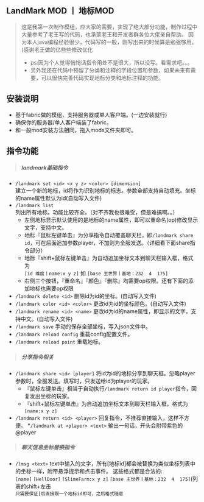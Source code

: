 ## LandMark MOD 丨 地标MOD

>这是我第一次制作模组，应大家的需要，实现了绝大部分功能，制作过程中大量参考了老王写的代码，也承蒙老王和开发者群各位大佬亲自帮助。
因为本人java编程经验很少，代码写的一般，刚写出来的时候算是勉强够用。(感谢老王做的亿些些修改优化
>* ps:因为个人觉得悄悄话指令用处不是很大，所以没写。看需求吧。。。
>* 另外我还在代码中预留了分类和注释的字段位置和参数，如果未来有需要，可以很快完善代码实现地标分类和地标注释的功能。
## 安装说明  
* 基于fabric做的模组，支持服务器或单人客户端。(一边安装就行)  
* 确保你的服务器/单人客户端装了fabric。  
* 和一般mod安装方法相同，拖入mods文件夹即可。  
## 指令功能  
>##### landmark基础指令  
* `/landmark set <id> <x y z> <color> [dimension]`  
建立一个新的地标，id将作为识别地标的标志。参数全部支持自动填充。坐标的name属性默认为id(自动写入文件)
* `/landmark list`  
列出所有地标。功能比较齐全。（对不齐我也很难受，但是难搞啊。。）
  * 左侧地标显示默认使用的是地标的name属性，即可以重命名(op)修改显示文字，支持中文。
  * 地标『鼠标左键单击』为分享指令自动覆盖聊天栏，即`/landmark share id`，可在后面追加参数player，不加则为全服发送。（详细看下面share指令部分）
  * 地标『shift+鼠标左键单击』为自动追加坐标文本到聊天栏输入框，格式为  
  `[id 维度丨name:x y z]` 如 `[base 主世界丨基地：232  4  175]`
  * 右侧三个按钮，『重命名』『颜色』『删除』均需要op权限。还有下面的添加地标也需要op权限
* `/landmark delete <id>`
删除id为id的坐标。(自动写入文件)
* `/landmark color <id> <color>`
更改id为id的坐标颜色。(自动写入文件)
* `/landmark rename <id> <name>`
更改id为id的name属性，即显示的文字，支持中文。(自动写入文件)
* `/landmark save`
手动的保存全部坐标，写入json文件中。
* `/landmark reload config`
重载config配置文件。
* `/landmark reload point`
重载地标。  
>##### 分享指令相关
* `/landmark share <id> [player]`
将id为id的地标分享到聊天框。忽略player参数时，全服发送。填写时，只发送给id为player的玩家。
  * 『鼠标左键单击』相当于自动执行`/landmark return id player`指令，回复发出坐标的玩家。
  * 『shift+鼠标左键单击』为自动追加坐标文本到聊天栏输入框，格式为`[name:x y z]`
* `/landmark return <id> <player>`
回复指令，不推荐直接输入，这样不方便。
*`/landmark at <player> <text>`
输出一句话，开头会附带紫色的@player  
>##### 聊天信息坐标替换指令
* `/lmsg <text>`
text中输入的文字，所有[地标id]都会被替换为类似坐标列表中的坐标一样，附带悬浮提示和点击事件。
这些格式都是合法的:  
`[name]`  `[HellDoor]`  `[SlimeFarm:x y z]`   `[base 主世界丨基地：232  4  175]`(列表的shift+左击  
`只需要保证[后直接跟一个地标id即可，之后格式随意`
